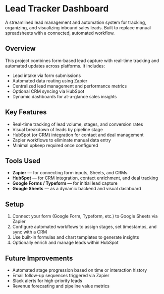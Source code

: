# Lead Tracker Dashboard

A streamlined lead management and automation system for tracking, organizing, and visualizing inbound sales leads. Built to replace manual spreadsheets with a connected, automated workflow.

## Overview

This project combines form-based lead capture with real-time tracking and automated updates across platforms. It includes:

- Lead intake via form submissions
- Automated data routing using Zapier
- Centralized lead management and performance metrics
- Optional CRM syncing via HubSpot
- Dynamic dashboards for at-a-glance sales insights

## Key Features

- Real-time tracking of lead volume, stages, and conversion rates
- Visual breakdown of leads by pipeline stage
- HubSpot (or CRM) integration for contact and deal management
- Zapier workflows to eliminate manual data entry
- Minimal upkeep required once configured

## Tools Used

- **Zapier** — for connecting form inputs, Sheets, and CRMs
- **HubSpot** — for CRM integration, contact enrichment, and deal tracking
- **Google Forms / Typeform** — for initial lead capture
- **Google Sheets** — as a dynamic backend and visual dashboard

## Setup

1. Connect your form (Google Form, Typeform, etc.) to Google Sheets via Zapier
2. Configure automated workflows to assign stages, set timestamps, and sync with a CRM
3. Use built-in formulas and chart templates to generate insights
4. Optionally enrich and manage leads within HubSpot

## Future Improvements

- Automated stage progression based on time or interaction history
- Email follow-up sequences triggered via Zapier
- Slack alerts for high-priority leads
- Revenue forecasting and pipeline value metrics
